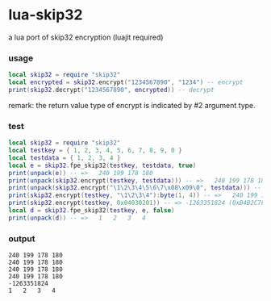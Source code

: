 # lua-skip32
a lua port of skip32 encryption (luajit required)

### usage
```lua
local skip32 = require "skip32"
local encrypted = skip32.encrypt("1234567890", "1234") -- encrypt
print(skip32.decrypt("1234567890", encrypted)) -- decrypt
```
remark: the return value type of encrypt is indicated by #2 argument type.
  
### test
```lua
local skip32 = require "skip32"
local testkey = { 1, 2, 3, 4, 5, 6, 7, 8, 9, 0 }
local testdata = { 1, 2, 3, 4 }
local e = skip32.fpe_skip32(testkey, testdata, true)
print(unpack(e)) -- =>   240 199 178 180
print(unpack(skip32.encrypt(testkey, testdata))) -- =>   240 199 178 180
print(unpack(skip32.encrypt("\1\2\3\4\5\6\7\x08\x09\0", testdata))) -- =>   240 199 178 180
print(skip32.encrypt(testkey, "\1\2\3\4"):byte(1, 4)) -- =>   240 199 178 180
print(skip32.encrypt(testkey, 0x04030201)) -- => -1263351824 (0xB4B2C7F0)
local d = skip32.fpe_skip32(testkey, e, false)
print(unpack(d)) -- =>   1   2   3   4
```

### output
```
240	199	178	180
240	199	178	180
240	199	178	180
240	199	178	180
-1263351824
1	2	3	4
```
